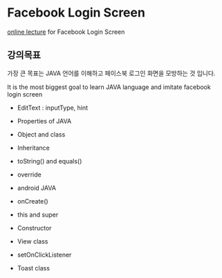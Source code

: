 # Facebook Login Screen

[online lecture](https://www.youtube.com/watch?v=WcCb5BxzZMA&t) for Facebook Login Screen



## 강의목표

가장 큰 목표는 JAVA 언어를 이해하고 페이스북 로그인 화면을 모방하는 것 입니다.



It is the most biggest goal to learn JAVA language and imitate facebook login screen



- EditText : inputType, hint

- Properties of JAVA

- Object and class

- Inheritance

- toString() and equals()

- override

- android JAVA

- onCreate()

- this and super

- Constructor

- View class

- setOnClickListener

- Toast class


